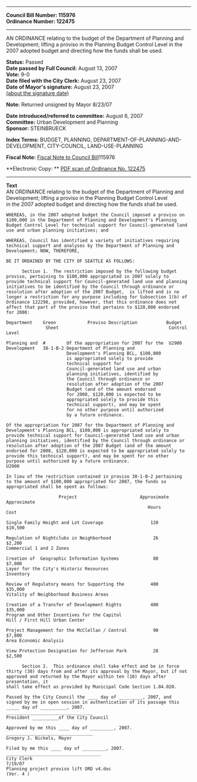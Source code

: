 * * * * *  
  
**Council Bill Number: [](#h0)[](#h2)115976**   
**Ordinance Number: 122475**  
  
* * * * *  
  
AN ORDINANCE relating to the budget of the Department of Planning and Development; lifting a proviso in the Planning Budget Control Level in the 2007 adopted budget and directing how the funds shall be used.  
  
**Status:** Passed   
**Date passed by Full Council:** August 13, 2007   
**Vote:** 9-0   
**Date filed with the City Clerk:** August 23, 2007   
**Date of Mayor's signature:** August 23, 2007   
[(about the signature date)](/~public/approvaldate.htm)   
  
**Note:** Returned unsigned by Mayor 8/23/07  
  
  
**Date introduced/referred to committee:** August 6, 2007   
**Committee:** Urban Development and Planning   
**Sponsor:** STEINBRUECK   
  
**Index Terms:** BUDGET, PLANNING, DEPARTMENT-OF-PLANNING-AND-DEVELOPMENT, CITY-COUNCIL, LAND-USE-PLANNING  
  
**Fiscal Note:** [Fiscal Note to Council Bill](http://clerk.seattle.gov/~public/fnote/115976.htm)[](#h1)[](#h3)115976  
  
**Electronic Copy: ** [PDF scan of Ordinance No. 122475](/~archives/Ordinances/Ord_122475.pdf)  
  
* * * * *  
  
**Text**  
    AN ORDINANCE relating to the budget of the Department of Planning and  
    Development; lifting a proviso in the Planning Budget Control Level  
    in the 2007 adopted budget and directing how the funds shall be used.  
  
    WHEREAS, in the 2007 adopted budget the Council imposed a proviso on  
    $100,000 in the Department of Planning and Development's Planning  
    Budget Control Level for technical support for Council-generated land  
    use and urban planning initiatives; and  
  
    WHEREAS, Council has identified a variety of initiatives requiring  
    technical support and analyses by the Department of Planning and  
    Development; NOW, THEREFORE,  
  
    BE IT ORDAINED BY THE CITY OF SEATTLE AS FOLLOWS:  
  
          Section 1.  The restriction imposed by the following budget  
    proviso, pertaining to $100,000 appropriated in 2007 solely to  
    provide technical support for Council-generated land use and planning  
    initiatives to be identified by the Council through ordinance or  
    resolution after adoption of the 2007 Budget,  is lifted and is no  
    longer a restriction for any purpose including for Subsection 1(b) of  
    Ordinance 122298, provided, however, that this ordinance does not  
    affect that part of the proviso that pertains to $120,000 endorsed  
    for 2008:  
  
    Department    Green            Proviso Description           Budget  
                   Sheet                                          Control  
    Level  
  
    Planning and  #        Of the appropriation for 2007 for the  U2900  
    Development   38-1-B-2 Department of Planning and  
                           Development's Planning BCL, $100,000  
                           is appropriated solely to provide  
                           technical support for  
                           Council-generated land use and urban  
                           planning initiatives, identified by  
                           the Council through ordinance or  
                           resolution after adoption of the 2007  
                           Budget (and of the amount endorsed  
                           for 2008, $120,000 is expected to be  
                           appropriated solely to provide this  
                           technical support), and may be spent  
                           for no other purpose until authorized  
                           by a future ordinance.  
  
    Of the appropriation for 2007 for the Department of Planning and  
    Development's Planning BCL, $100,000 is appropriated solely to  
    provide technical support for Council-generated land use and urban  
    planning initiatives, identified by the Council through ordinance or  
    resolution after adoption of the 2007 Budget (and of the amount  
    endorsed for 2008, $120,000 is expected to be appropriated solely to  
    provide this technical support), and may be spent for no other  
    purpose until authorized by a future ordinance.  
    U2900  
  
    In lieu of the restriction contained in proviso 38-1-B-2 pertaining  
    to the amount of $100,000 appropriated for 2007, the funds so  
    appropriated shall be spent as follows:  
  
                        Project                        Approximate      Approximate  
                                                          Hours            Cost  
  
    Single Family Height and Lot Coverage                  120            $10,500  
  
    Regulation of Nightclubs in Neighborhood                26            $2,200  
    Commercial 1 and 2 Zones  
  
    Creation of  Geographic Information Systems             80            $7,000  
    Layer for the City's Historic Resources  
    Inventory  
  
    Review of Regulatory means for Supporting the          400            $35,000  
    Vitality of Neighborhood Business Areas  
  
    Creation of a Transfer of Development Rights           400            $35,000  
    Program and Other Incentives for the Capitol  
    Hill / First Hill Urban Center  
  
    Project Management for the McClellan / Central          90            $7,800  
    Area Economic Analysis  
  
    View Protection Designation for Jefferson Park          28            $2,500  
  
          Section 2.  This ordinance shall take effect and be in force  
    thirty (30) days from and after its approval by the Mayor, but if not  
    approved and returned by the Mayor within ten (10) days after presentation, it  
    shall take effect as provided by Municipal Code Section 1.04.020.  
  
    Passed by the City Council the ____ day of _________, 2007, and  
    signed by me in open session in authentication of its passage this  
    _____ day of __________, 2007.  
    _________________________________  
    President __________of the City Council  
  
    Approved by me this ____ day of _________, 2007.  
    _________________________________  
    Gregory J. Nickels, Mayor  
  
    Filed by me this ____ day of _________, 2007.  
    ____________________________________  
    City Clerk  
    7/19/07  
    Planning project proviso lift ORD v4.doc  
    (Ver. 4 )  
